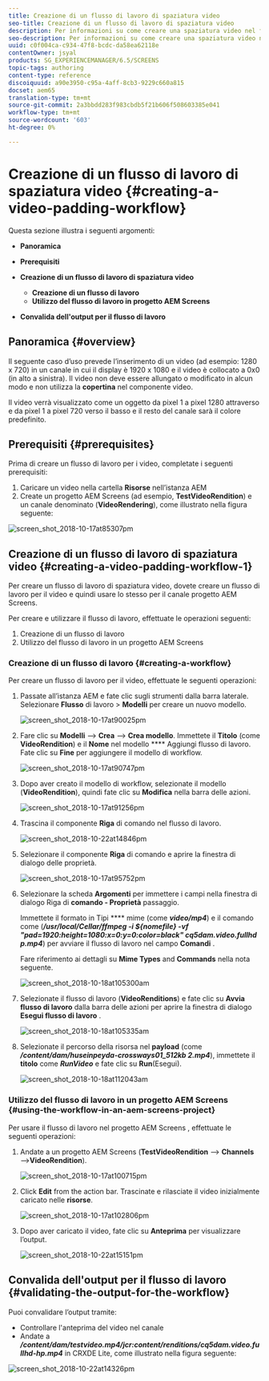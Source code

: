 ```yaml
---
title: Creazione di un flusso di lavoro di spaziatura video
seo-title: Creazione di un flusso di lavoro di spaziatura video
description: Per informazioni su come creare una spaziatura video nel flusso di lavoro per le risorse, seguite questa pagina.
seo-description: Per informazioni su come creare una spaziatura video nel flusso di lavoro per le risorse, seguite questa pagina.
uuid: c0f004ca-c934-47f8-bcdc-da58ea62118e
contentOwner: jsyal
products: SG_EXPERIENCEMANAGER/6.5/SCREENS
topic-tags: authoring
content-type: reference
discoiquuid: a90e3950-c95a-4aff-8cb3-9229c660a815
docset: aem65
translation-type: tm+mt
source-git-commit: 2a3bbdd283f983cbdb5f21b606f508603385e041
workflow-type: tm+mt
source-wordcount: '603'
ht-degree: 0%

---
```



# Creazione di un flusso di lavoro di spaziatura video {#creating-a-video-padding-workflow}

Questa sezione illustra i seguenti argomenti:

* **Panoramica**
* **Prerequisiti**
* **Creazione di un flusso di lavoro di spaziatura video**
   * **Creazione di un flusso di lavoro**
   * **Utilizzo del flusso di lavoro in  progetto AEM Screens**

* **Convalida dell&#39;output per il flusso di lavoro**

## Panoramica {#overview}

Il seguente caso d’uso prevede l’inserimento di un video (ad esempio: 1280 x 720) in un canale in cui il display è 1920 x 1080 e il video è collocato a 0x0 (in alto a sinistra). Il video non deve essere allungato o modificato in alcun modo e non utilizza la **copertina** nel componente video.

Il video verrà visualizzato come un oggetto da pixel 1 a pixel 1280 attraverso e da pixel 1 a pixel 720 verso il basso e il resto del canale sarà il colore predefinito.

## Prerequisiti {#prerequisites}

Prima di creare un flusso di lavoro per i video, completate i seguenti prerequisiti:

1. Caricare un video nella cartella **Risorse** nell’istanza AEM
1. Create un progetto AEM Screens  (ad esempio, **TestVideoRendition**) e un canale denominato (**VideoRendering**), come illustrato nella figura seguente:

![screen_shot_2018-10-17at85307pm](assets/screen_shot_2018-10-17at85307pm.png)

## Creazione di un flusso di lavoro di spaziatura video {#creating-a-video-padding-workflow-1}

Per creare un flusso di lavoro di spaziatura video, dovete creare un flusso di lavoro per il video e quindi usare lo stesso per il canale  progetto AEM Screens.

Per creare e utilizzare il flusso di lavoro, effettuate le operazioni seguenti:

1. Creazione di un flusso di lavoro
1. Utilizzo del flusso di lavoro in un progetto AEM Screens 

### Creazione di un flusso di lavoro {#creating-a-workflow}

Per creare un flusso di lavoro per il video, effettuate le seguenti operazioni:

1. Passate all’istanza AEM e fate clic sugli strumenti dalla barra laterale. Selezionare **Flusso** di lavoro > **Modelli** per creare un nuovo modello.

   ![screen_shot_2018-10-17at90025pm](assets/screen_shot_2018-10-17at90025pm.png)

1. Fare clic su **Modelli** —> **Crea** —> **Crea modello**. Immettete il **Titolo** (come **VideoRendition**) e il **Nome** nel modello **** Aggiungi flusso di lavoro. Fate clic su **Fine** per aggiungere il modello di workflow.

   ![screen_shot_2018-10-17at90747pm](assets/screen_shot_2018-10-17at90747pm.png)

1. Dopo aver creato il modello di workflow, selezionate il modello (**VideoRendition**), quindi fate clic su **Modifica** nella barra delle azioni.

   ![screen_shot_2018-10-17at91256pm](assets/screen_shot_2018-10-17at91256pm.png)

1. Trascina il componente **Riga** di comando nel flusso di lavoro.

   ![screen_shot_2018-10-22at14846pm](assets/screen_shot_2018-10-22at14846pm.png)

1. Selezionare il componente **Riga** di comando e aprire la finestra di dialogo delle proprietà.

   ![screen_shot_2018-10-17at95752pm](assets/screen_shot_2018-10-17at95752pm.png)

1. Selezionare la scheda **Argomenti** per immettere i campi nella finestra di dialogo Riga di **comando - Proprietà** passaggio.

   Immettete il formato in Tipi **** mime (come ***video/mp4***) e il comando come (***/usr/local/Cellar/ffmpeg -i ${nomefile} -vf &quot;pad=1920:height=1080:x=0:y=0:color=black&quot; cq5dam.video.fullhd p.mp4***) per avviare il flusso di lavoro nel campo **Comandi** .

   Fare riferimento ai dettagli su **Mime Types** and **Commands** nella nota seguente.

   ![screen_shot_2018-10-18at105300am](assets/screen_shot_2018-10-18at105300am.png)

1. Selezionate il flusso di lavoro (**VideoRenditions**) e fate clic su **Avvia flusso di lavoro** dalla barra delle azioni per aprire la finestra di dialogo **Esegui flusso di lavoro** .

   ![screen_shot_2018-10-18at105335am](assets/screen_shot_2018-10-18at105335am.png)

1. Selezionate il percorso della risorsa nel **payload** (come ***/content/dam/huseinpeyda-crossways01_512kb 2.mp4***), immettete il **titolo** come ***RunVideo*** e fate clic su **Run**(Esegui).

   ![screen_shot_2018-10-18at112043am](assets/screen_shot_2018-10-18at112043am.png)

### Utilizzo del flusso di lavoro in un progetto AEM Screens  {#using-the-workflow-in-an-aem-screens-project}

Per usare il flusso di lavoro nel progetto AEM Screens , effettuate le seguenti operazioni:

1. Andate a un progetto AEM Screens  (**TestVideoRendition** —> **Channels** —>**VideoRendition**).

   ![screen_shot_2018-10-17at100715pm](assets/screen_shot_2018-10-17at100715pm.png)

1. Click **Edit** from the action bar. Trascinate e rilasciate il video inizialmente caricato nelle **risorse**.

   ![screen_shot_2018-10-17at102806pm](assets/screen_shot_2018-10-17at102806pm.png)

1. Dopo aver caricato il video, fate clic su **Anteprima** per visualizzare l’output.

   ![screen_shot_2018-10-22at15151pm](assets/screen_shot_2018-10-22at15151pm.png)

## Convalida dell&#39;output per il flusso di lavoro {#validating-the-output-for-the-workflow}

Puoi convalidare l’output tramite:

* Controllare l&#39;anteprima del video nel canale
* Andate a ***/content/dam/testvideo.mp4/jcr:content/renditions/cq5dam.video.fullhd-hp.mp4*** in CRXDE Lite, come illustrato nella figura seguente:

![screen_shot_2018-10-22at14326pm](assets/screen_shot_2018-10-22at14326pm.png)

